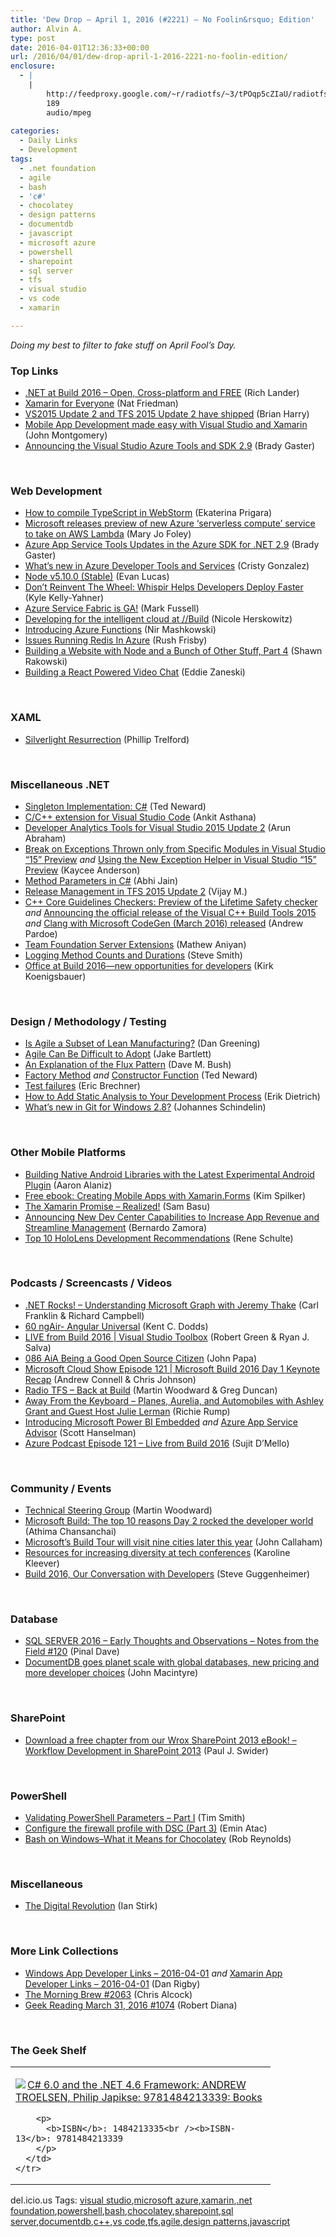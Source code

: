 ```yaml
---
title: 'Dew Drop – April 1, 2016 (#2221) – No Foolin&rsquo; Edition'
author: Alvin A.
type: post
date: 2016-04-01T12:36:33+00:00
url: /2016/04/01/dew-drop-april-1-2016-2221-no-foolin-edition/
enclosure:
  - |
    |
        http://feedproxy.google.com/~r/radiotfs/~3/tPOqp5cZIaU/radiotfs_110.mp3
        189
        audio/mpeg
        
categories:
  - Daily Links
  - Development
tags:
  - .net foundation
  - agile
  - bash
  - 'c#'
  - chocolatey
  - design patterns
  - documentdb
  - javascript
  - microsoft azure
  - powershell
  - sharepoint
  - sql server
  - tfs
  - visual studio
  - vs code
  - xamarin

---
```

_Doing my best to filter to fake stuff on April Fool’s Day._

### <a name="top"></a>Top Links

  * <a href="https://blogs.msdn.microsoft.com/dotnet/2016/04/01/net-at-build-2016-open-cross-platform-and-free/" target="_blank">.NET at Build 2016 – Open, Cross-platform and FREE</a> (Rich Lander)
  * <a href="https://blog.xamarin.com/xamarin-for-all/" target="_blank">Xamarin for Everyone</a> (Nat Friedman)
  * <a href="https://blogs.msdn.microsoft.com/bharry/2016/03/31/vs2015-update-2-and-tfs-2015-update-have-shipped/" target="_blank">VS2015 Update 2 and TFS 2015 Update 2 have shipped</a> (Brian Harry)
  * <a href="https://blogs.msdn.microsoft.com/visualstudio/2016/03/31/mobile-app-development-made-easy-with-visual-studio-and-xamarin/" target="_blank">Mobile App Development made easy with Visual Studio and Xamarin</a> (John Montgomery)
  * <a href="https://azure.microsoft.com/blog/announcing-visual-studio-azure-tools-and-sdk-2-9/" target="_blank">Announcing the Visual Studio Azure Tools and SDK 2.9</a> (Brady Gaster)

&nbsp;

### <a name="web"></a>Web Development

  * <a href="http://blog.jetbrains.com/webstorm/2016/03/how-to-compile-typescript-in-webstorm/" target="_blank">How to compile TypeScript in WebStorm</a> (Ekaterina Prigara)
  * <a href="http://zdnet.com.feedsportal.com/c/35462/f/675660/s/4ea3214f/sc/28/l/0L0Szdnet0N0Carticle0Cmicrosoft0Ereleases0Epreview0Eof0Enew0Eazure0Eserverless0Ecompute0Eservice0Eto0Etake0Eon0Eaws0Elambda0C0Tftag0FRSSbaffb68/story01.htm" target="_blank">Microsoft releases preview of new Azure &#8216;serverless compute&#8217; service to take on AWS Lambda</a> (Mary Jo Foley)
  * <a href="https://blogs.msdn.microsoft.com/webdev/2016/03/31/visual-studio-app-service-tools-290/" target="_blank">Azure App Service Tools Updates in the Azure SDK for .NET 2.9</a> (Brady Gaster)
  * <a href="https://azure.microsoft.com/blog/whats-new-in-azure-developer-tools/" target="_blank">What’s new in Azure Developer Tools and Services</a> (Cristy Gonzalez)
  * <a href="https://nodejs.org/en/blog/release/v5.10.0" target="_blank">Node v5.10.0 (Stable)</a> (Evan Lucas)
  * <a href="http://twilioinc.wpengine.com/2016/03/whispir-signal-developer-automation.html" target="_blank">Don’t Reinvent The Wheel: Whispir Helps Developers Deploy Faster</a> (Kyle Kelly-Yahner)
  * <a href="https://azure.microsoft.com/blog/azure-service-fabric-is-ga/" target="_blank">Azure Service Fabric is GA!</a> (Mark Fussell)
  * <a href="https://azure.microsoft.com/blog/developing-for-the-intelligent-cloud-at-build-2016/" target="_blank">Developing for the intelligent cloud at //Build</a> (Nicole Herskowitz)
  * <a href="https://azure.microsoft.com/blog/introducing-azure-functions/" target="_blank">Introducing Azure Functions</a> (Nir Mashkowski)
  * <a href="http://rushfrisby.com/issues-running-redis-in-azure/" target="_blank">Issues Running Redis In Azure</a> (Rush Frisby)
  * <a href="http://www.mylifeforthecode.com/building-a-website-with-node-and-a-bunch-of-other-stuff-part-4/" target="_blank">Building a Website with Node and a Bunch of Other Stuff, Part 4</a> (Shawn Rakowski)
  * <a href="http://twilioinc.wpengine.com/2016/03/building-a-react-powered-video-chat.html" target="_blank">Building a React Powered Video Chat</a> (Eddie Zaneski)

&nbsp;

### <a name="silverlight"></a>XAML

  * <a href="http://trelford.com/blog/post/resurrection.aspx" target="_blank">Silverlight Resurrection</a> (Phillip Trelford)

&nbsp;

### <a name="dotnet"></a>Miscellaneous .NET

  * <a href="http://blogs.tedneward.com/patterns/Singleton-CSharp/" target="_blank">Singleton Implementation: C#</a> (Ted Neward)
  * <a href="https://blogs.msdn.microsoft.com/vcblog/2016/03/31/cc-extension-for-visual-studio-code/" target="_blank">C/C++ extension for Visual Studio Code</a> (Ankit Asthana)
  * <a href="https://azure.microsoft.com/blog/developer-analytics-tools-vs2015-update2/" target="_blank">Developer Analytics Tools for Visual Studio 2015 Update 2</a> (Arun Abraham)
  * <a href="https://blogs.msdn.microsoft.com/visualstudioalm/2016/03/31/break-on-exceptions-thrown-only-from-specific-modules-in-visual-studio-15-preview/" target="_blank">Break on Exceptions Thrown only from Specific Modules in Visual Studio “15” Preview</a> _and_ <a href="https://blogs.msdn.microsoft.com/visualstudioalm/2016/03/31/using-the-new-exception-helper-in-visual-studio-15-preview/" target="_blank">Using the New Exception Helper in Visual Studio “15” Preview</a> (Kaycee Anderson)
  * <a href="http://www.abhijainsblog.com/2016/03/method-parameters-in-csharp.html" target="_blank">Method Parameters in C#</a> (Abhi Jain)
  * <a href="https://blogs.msdn.microsoft.com/visualstudioalm/2016/03/31/release-management-in-tfs-2015-update-2/" target="_blank">Release Management in TFS 2015 Update 2</a> (Vijay M.)
  * <a href="https://blogs.msdn.microsoft.com/vcblog/2016/03/31/c-core-guidelines-checkers-preview-of-the-lifetime-safety-checker/" target="_blank">C++ Core Guidelines Checkers: Preview of the Lifetime Safety checker</a> _and_ <a href="https://blogs.msdn.microsoft.com/vcblog/2016/03/31/announcing-the-official-release-of-the-visual-c-build-tools-2015/" target="_blank">Announcing the official release of the Visual C++ Build Tools 2015</a> _and_ <a href="https://blogs.msdn.microsoft.com/vcblog/2016/03/31/clang-with-microsoft-codegen-march-2016-released/" target="_blank">Clang with Microsoft CodeGen (March 2016) released</a> (Andrew Pardoe)
  * <a href="https://blogs.msdn.microsoft.com/visualstudioalm/2016/03/31/team-foundation-server-extensions-2/" target="_blank">Team Foundation Server Extensions</a> (Mathew Aniyan)
  * <a href="http://ardalis.com/logging-method-counts-and-durations" target="_blank">Logging Method Counts and Durations</a> (Steve Smith)
  * <a href="https://blogs.office.com/2016/03/31/office-at-build-2016-new-opportunities-for-developers/" target="_blank">Office at Build 2016—new opportunities for developers</a> (Kirk Koenigsbauer)

&nbsp;

### <a name="design"></a>Design / Methodology / Testing

  * <a href="http://feedproxy.google.com/~r/LeadingAgile/~3/f9IixQNs_Z4/" target="_blank">Is Agile a Subset of Lean Manufacturing?</a> (Dan Greening)
  * <a href="http://feedproxy.google.com/~r/agilescout/~3/MZxgSa_P5K0/" target="_blank">Agile Can Be Difficult to Adopt</a> (Jake Bartlett)
  * <a href="http://blog.dmbcllc.com/an-explanation-of-the-flux-pattern/" target="_blank">An Explanation of the Flux Pattern</a> (Dave M. Bush)
  * <a href="http://blogs.tedneward.com/patterns/FactoryMethod/" target="_blank">Factory Method</a> _and_ <a href="http://blogs.tedneward.com/patterns/ConstructorFunction/" target="_blank">Constructor Function</a> (Ted Neward)
  * <a href="https://blogs.msdn.microsoft.com/eric_brechner/2016/04/01/test-failures/" target="_blank">Test failures</a> (Eric Brechner)
  * <a href="http://blog.ndepend.com/350-2/" target="_blank">How to Add Static Analysis to Your Development Process</a> (Erik Dietrich)
  * <a href="https://blogs.msdn.microsoft.com/visualstudioalm/2016/03/31/whats-new-in-git-for-windows-2-8/" target="_blank">What’s new in Git for Windows 2.8?</a> (Johannes Schindelin)

&nbsp;

### <a name="mobile"></a>Other Mobile Platforms

  * <a href="http://twilioinc.wpengine.com/2016/03/building-native-android-libraries-with-the-latest-experimental-android-plugin.html" target="_blank">Building Native Android Libraries with the Latest Experimental Android Plugin</a> (Aaron Alaniz)
  * <a href="https://blogs.msdn.microsoft.com/microsoft_press/2016/03/31/free-ebook-creating-mobile-apps-with-xamarin-forms/" target="_blank">Free ebook: Creating Mobile Apps with Xamarin.Forms</a> (Kim Spilker)
  * <a href="http://developer.telerik.com/featured/xamarin-promise-realized/" target="_blank">The Xamarin Promise – Realized!</a> (Sam Basu)
  * <a href="https://blogs.windows.com/buildingapps/2016/03/31/announcing-new-dev-center-capabilities-to-increase-app-revenue-and-streamline-management/?WT.mc_id=DX_MVP4025064" target="_blank">Announcing New Dev Center Capabilities to Increase App Revenue and Streamline Management</a> (Bernardo Zamora)
  * <a href="http://kodierer.blogspot.com/2016/04/top-10-hololens-development.html" target="_blank">Top 10 HoloLens Development Recommendations</a> (Rene Schulte)

&nbsp;

### <a name="podcasts"></a>Podcasts / Screencasts / Videos

  * <a href="http://www.dotnetrocks.com/default.aspx?ShowNum=1277" target="_blank">.NET Rocks! &#8211; Understanding Microsoft Graph with Jeremy Thake</a> (Carl Franklin & Richard Campbell)
  * <a href="http://audio.angularair.com/e/60-ngair-angular-universal/" target="_blank">60 ngAir- Angular Universal</a> (Kent C. Dodds)
  * <a href="https://channel9.msdn.com/Shows/Visual-Studio-Toolbox/LIVE-from-Build-2016?WT.mc_id=DX_MVP4025064" target="_blank">LIVE from Build 2016 | Visual Studio Toolbox</a> (Robert Green & Ryan J. Salva)
  * <a href="https://devchat.tv/adventures-in-angular/086-aia-being-a-good-open-source-citizen" target="_blank">086 AiA Being a Good Open Source Citizen</a> (John Papa)
  * <a href="http://feeds.microsoftcloudshow.com/~r/microsoftcloudshowepisodes/~3/44DDsf9rafE/121-microsoft-build-2016-day-1-keynote-recap" target="_blank">Microsoft Cloud Show Episode 121 | Microsoft Build 2016 Day 1 Keynote Recap</a> (Andrew Connell & Chris Johnson)
  * <a href="http://feedproxy.google.com/~r/radiotfs/~3/tPOqp5cZIaU/radiotfs_110.mp3" target="_blank">Radio TFS &#8211; Back at Build</a> (Martin Woodward & Greg Duncan)
  * <a href="http://awayfromthekeyboard.com/2016/04/01/planes-aurelia-and-automobiles-with-ashley-grant-and-guest-host-julie-lerman/" target="_blank">Away From the Keyboard &#8211; Planes, Aurelia, and Automobiles with Ashley Grant and Guest Host Julie Lerman</a> (Richie Rump)
  * <a href="https://channel9.msdn.com/Shows/Azure-Friday/Introducing-Microsoft-Power-BI-Embedded?WT.mc_id=DX_MVP4025064" target="_blank">Introducing Microsoft Power BI Embedded</a> _and_ <a href="https://channel9.msdn.com/Shows/Azure-Friday/Azure-App-Service-Advisor?WT.mc_id=DX_MVP4025064" target="_blank">Azure App Service Advisor</a> (Scott Hanselman)
  * <a href="http://azpodcast.azurewebsites.net/post/Episode-121-Live-from-Build-20161" target="_blank">Azure Podcast Episode 121 &#8211; Live from Build 2016</a> (Sujit D&#8217;Mello)

&nbsp;

### <a name="events"></a>Community / Events

  * <a href="http://www.dotnetfoundation.org:80/blog/tsg-welcome" target="_blank">Technical Steering Group</a> (Martin Woodward)
  * <a href="http://blogs.microsoft.com/blog/2016/03/31/microsoft-build-the-top-10-reasons-day-2-rocked-the-developer-world/" target="_blank">Microsoft Build: The top 10 reasons Day 2 rocked the developer world</a> (Athima Chansanchai)
  * <a href="http://feedproxy.google.com/~r/wmexperts/~3/g-oW_PdsJSo/story01.htm" target="_blank">Microsoft&#8217;s Build Tour will visit nine cities later this year</a> (John Callaham)
  * <a href="http://www.karolikl.com/2016/03/resources-for-increasing-diversity-at.html" target="_blank">Resources for increasing diversity at tech conferences</a> (Karoline Kleever)
  * <a href="https://blogs.msdn.microsoft.com/stevengu/2016/03/31/build-2016-our-conversation-with-developers/" target="_blank">Build 2016, Our Conversation with Developers</a> (Steve Guggenheimer)

&nbsp;

### <a name="sql"></a>Database

  * <a href="http://blog.sqlauthority.com/2016/04/01/sql-server-2016-early-thoughts-observations-notes-field-120/" target="_blank">SQL SERVER 2016 – Early Thoughts and Observations – Notes from the Field #120</a> (Pinal Dave)
  * <a href="https://azure.microsoft.com/blog/documentdb-goes-planet-scale-with-global-databases-new-pricing-and-more-developer-choices/" target="_blank">DocumentDB goes planet scale with global databases, new pricing and more developer choices</a> (John Macintyre)

&nbsp;

### <a name="sp"></a>SharePoint

  * <a href="http://paulswider.com/2016/03/31/workflow-development-in-sharepoint-2013/" target="_blank">Download a free chapter from our Wrox SharePoint 2013 eBook! – Workflow Development in SharePoint 2013</a> (Paul J. Swider)

&nbsp;

### <a name="ps"></a>PowerShell

  * <a href="http://feedproxy.google.com/~r/MSSQLTips-LatestSqlServerTips/~3/evOSwhEQO9I/tip.asp" target="_blank">Validating PowerShell Parameters &#8211; Part I</a> (Tim Smith)
  * <a href="https://p0w3rsh3ll.wordpress.com/2016/03/31/configure-the-firewall-profile-with-dsc-part-3/" target="_blank">Configure the firewall profile with DSC (Part 3)</a> (Emin Atac)
  * <a href="http://feedproxy.google.com/~r/geekswithblogs/~3/uP-ceuBob4A/bash-on-windowsndashwhat-it-means-for-chocolatey.aspx" target="_blank">Bash on Windows–What it Means for Chocolatey</a> (Rob Reynolds)

&nbsp;

### <a name="misc"></a>Miscellaneous

  * <a href="http://www.i-programmer.info/bookreviews/28-general-interest/9595-the-digital-revolution.html" target="_blank">The Digital Revolution</a> (Ian Stirk)

&nbsp;

### <a name="links"></a>More Link Collections

  * <a href="http://windowsappdev.com/2016/04/windows-app-developer-links-2016-04-01/" target="_blank">Windows App Developer Links &#8211; 2016-04-01</a> _and_ <a href="http://allaboutxamarin.com/2016/04/xamarin-app-developer-links-2016-04-01/" target="_blank">Xamarin App Developer Links &#8211; 2016-04-01</a> (Dan Rigby)
  * <a href="http://feedproxy.google.com/~r/ReflectivePerspective/~3/7iu4yKVVAP8/" target="_blank">The Morning Brew #2063</a> (Chris Alcock)
  * <a href="http://feeds.regulargeek.com/~r/RegularGeek/~3/apk1ugedYvw/" target="_blank">Geek Reading March 31, 2016 #1074</a> (Robert Diana)

&nbsp;

### <a name="shelf"></a>The Geek Shelf

<div id="scid:7dc1bd33-94bd-46fd-a20b-0131235bcd47:eb22a755-25a6-4a23-98f0-99c49652e470" class="wlWriterEditableSmartContent" style="float: none; padding-bottom: 0px; padding-top: 0px; padding-left: 0px; margin: 0px; display: inline; padding-right: 0px">
  <table cellspacing="0" cellpadding="2" width="400" border="0" unselectable="on">
    <tr>
      <td valign="top" width="400">
        <p>
          <a title="C# 6.0 and the .NET 4.6 Framework: ANDREW TROELSEN, Philip Japikse: 9781484213339: Books" href="http://www.amazon.com/exec/obidos/ASIN/1484213335/amavin-20"><img data-recalc-dims="1" decoding="async" src="https://i0.wp.com/images.amazon.com/images/P/1484213335.01.MZZZZZZZ.jpg?w=660" border="0" align="left" style="float:left" />C# 6.0 and the .NET 4.6 Framework: ANDREW TROELSEN, Philip Japikse: 9781484213339: Books</a>
        </p>
        
        <p>
          <b>ISBN</b>: 1484213335<br /><b>ISBN-13</b>: 9781484213339
        </p>
      </td>
    </tr>
  </table>
</div>

<div id="scid:0767317B-992E-4b12-91E0-4F059A8CECA8:0e9736b3-b209-4ff3-b73b-53afa3e5ade2" class="wlWriterEditableSmartContent" style="float: none; padding-bottom: 0px; padding-top: 0px; padding-left: 0px; margin: 0px; display: inline; padding-right: 0px">
  del.icio.us Tags: <a href="http://del.icio.us/popular/visual+studio" rel="tag">visual studio</a>,<a href="http://del.icio.us/popular/microsoft+azure" rel="tag">microsoft azure</a>,<a href="http://del.icio.us/popular/xamarin" rel="tag">xamarin</a>,<a href="http://del.icio.us/popular/.net+foundation" rel="tag">.net foundation</a>,<a href="http://del.icio.us/popular/powershell" rel="tag">powershell</a>,<a href="http://del.icio.us/popular/bash" rel="tag">bash</a>,<a href="http://del.icio.us/popular/chocolatey" rel="tag">chocolatey</a>,<a href="http://del.icio.us/popular/sharepoint" rel="tag">sharepoint</a>,<a href="http://del.icio.us/popular/sql+server" rel="tag">sql server</a>,<a href="http://del.icio.us/popular/documentdb" rel="tag">documentdb</a>,<a href="http://del.icio.us/popular/c%2b%2b" rel="tag">c++</a>,<a href="http://del.icio.us/popular/vs+code" rel="tag">vs code</a>,<a href="http://del.icio.us/popular/tfs" rel="tag">tfs</a>,<a href="http://del.icio.us/popular/agile" rel="tag">agile</a>,<a href="http://del.icio.us/popular/design+patterns" rel="tag">design patterns</a>,<a href="http://del.icio.us/popular/javascript" rel="tag">javascript</a>
</div>